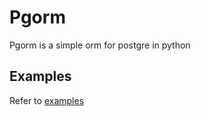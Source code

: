# Pgorm
Pgorm is a simple orm for postgre in python

## Examples
Refer to [examples](https://github.com/ahuigo/pgorm/blob/master/tests)
